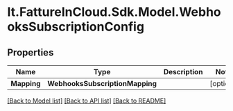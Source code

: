 # It.FattureInCloud.Sdk.Model.WebhooksSubscriptionConfig

## Properties

Name | Type | Description | Notes
------------ | ------------- | ------------- | -------------
**Mapping** | **WebhooksSubscriptionMapping** |  | [optional] 

[[Back to Model list]](../README.md#documentation-for-models) [[Back to API list]](../README.md#documentation-for-api-endpoints) [[Back to README]](../README.md)

